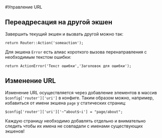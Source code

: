 #Управление URL
## Переадресация на другой экшен
Завершить текущий экшен и вызвать другой можно так:
~~~
return Router::Action('someaction');
~~~
Для экшена `Error` есть алиас короткого вызова перенаправления с необходимым текстом ошибки:
~~~
return ActionError('Текст ошибки','Заголовок для ошибки');
~~~
## Изменение URL
Изменение URL осуществляется через добавление элементов в массив `$config['router']['uri']` в конфиге. Таким образом можно, например, избавиться от имени экшена `page` у статических страниц:
~~~
$config['router']['uri']['~^about$~i'] = "page/about";
~~~
Каждую страницу необходимо добавлять отдельно и внимательно следить чтобы их имена не совпадали с именами существующих экшенов!